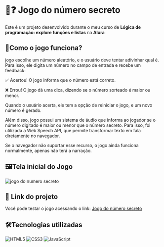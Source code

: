 # 🔢❓ Jogo do número secreto

Este é um projeto desenvolvido durante o meu curso de **Lógica de programação: explore funções e listas** na **Alura**

## 🚀Como o jogo funciona?

 jogo escolhe um número aleatório, e o usuário deve tentar adivinhar qual é. Para isso, ele digita um número no campo de entrada e recebe um feedback:

✅ Acertou! O jogo informa que o número está correto.

❌ Errou! O jogo dá uma dica, dizendo se o número sorteado é maior ou menor.

Quando o usuário acerta, ele tem a opção de reiniciar o jogo, e um novo número é gerado.

Além disso, jogo possui um sistema de áudio que informa ao jogador se o número digitado é maior ou menor que o número secreto. Para isso, foi utilizada a Web Speech API, que permite transformar texto em fala diretamente no navegador.

Se o navegador não suportar esse recurso, o jogo ainda funciona normalmente, apenas não terá a narração.

## 🖼Tela inicial do Jogo
![jogo do numero secreto](https://github.com/user-attachments/assets/16b3ea5e-00ca-4cae-a393-4d9482621fc5)


## 🔗 Link do projeto
Você pode testar o jogo acessando o link:
[Jogo do número secreto](https://jogo-delta-sable-85.vercel.app/)


## 🛠Tecnologias utilizadas



![HTML5](https://img.shields.io/badge/HTML5-E34F26?style=for-the-badge&logo=html5&logoColor=white)  ![CSS3](https://img.shields.io/badge/CSS3-1572B6?style=for-the-badge&logo=css3&logoColor=white)  ![JavaScript](https://img.shields.io/badge/JavaScript-F7DF1E?style=for-the-badge&logo=javascript&logoColor=black) 
